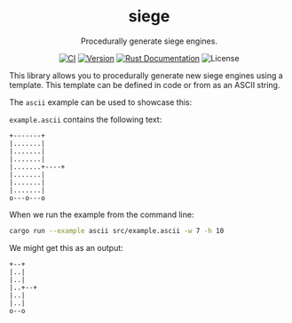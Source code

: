 <h1 align="center">siege</h1>
<p align="center">
	Procedurally generate siege engines.
</p>
	
<p align="center">
	<a href="https://github.com/tversteeg/siege/actions"><img src="https://github.com/tversteeg/siege/workflows/CI/badge.svg" alt="CI"/></a>
	<a href="https://crates.io/crates/siege"><img src="https://img.shields.io/crates/v/siege.svg" alt="Version"/></a>
	<a href="https://docs.rs/siege"><img src="https://img.shields.io/badge/api-rustdoc-blue.svg" alt="Rust Documentation"/></a>
	<img src="https://img.shields.io/crates/l/siege.svg" alt="License"/>
	<br/>
</p>

This library allows you to procedurally generate new siege engines using a template. This template can be defined in code or from as an ASCII string.

The `ascii` example can be used to showcase this:

`example.ascii` contains the following text:

```
+-------+
|.......|
|.......|
|.......|
|.......+----+
|.......|
|.......|
|.......|
o---o---o
```

When we run the example from the command line:

```sh
cargo run --example ascii src/example.ascii -w 7 -h 10
```

We might get this as an output:

```
+--+
|..|
|..|
|..+--+
|..|
|..|
o--o
```
